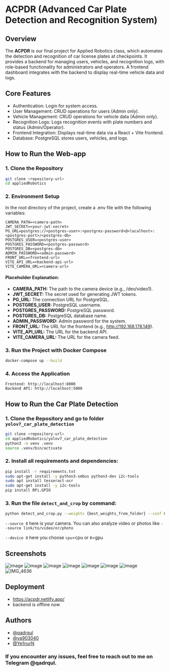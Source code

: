 # ACPDR (Advanced Car Plate Detection and Recognition System)

## Overview

The **ACPDR** is our final project for Applied Robotics class, which automates the detection and recognition of car license plates at checkpoints. It provides a backend for managing users, vehicles, and recognition logs, with role-based functionality for administrators and operators. A frontend dashboard integrates with the backend to display real-time vehicle data and logs.

## Core Features
 - Authentication: Login for system access.
 - User Management: CRUD operations for users (Admin only).
 - Vehicle Management: CRUD operations for vehicle data (Admin only).
 - Recognition Logs: Logs recognition events with plate numbers and status (Admin/Operator).
 - Frontend Integration: Displays real-time data via a React + Vite frontend.
 - Database: PostgreSQL stores users, vehicles, and logs.

## How to Run the Web-app

### 1. Clone the Repository

```bash
git clone <repository-url>
cd appliedRobotics
```
### 2. Environment Setup
In the root directory of the project, create a .env file with the following variables:

```.dotenv
CAMERA_PATH=<camera-path>
JWT_SECRET=<your-jwt-secret>
PG_URL=postgres://<postgres-user>:<postgres-password>@<localhost>:<postgres-port>/<postgres-db>
POSTGRES_USER=<postgres-user>
POSTGRES_PASSWORD=<postgres-password>
POSTGRES_DB=<postgres-db>
ADMIN_PASSWORD=<admin-password>
FRONT_URL=<frontend-url>
VITE_API_URL=<backend-api-url>
VITE_CAMERA_URL=<camera-url>
```

#### Placeholder Explanation:
- **CAMERA_PATH:** The path to the camera device (e.g., /dev/video1).
- **JWT_SECRET:** The secret used for generating JWT tokens.
- **PG_URL:** The connection URL for PostgreSQL.
- **POSTGRES_USER:** PostgreSQL username.
- **POSTGRES_PASSWORD:** PostgreSQL password.
- **POSTGRES_DB:** PostgreSQL database name.
- **ADMIN_PASSWORD:** Admin password for the system.
- **FRONT_URL:** The URL for the frontend (e.g., http://192.168.178.149).
- **VITE_API_URL:** The URL for the backend API.
- **VITE_CAMERA_URL:** The URL for the camera feed.

### 3. Run the Project with Docker Compose
```bash
docker-compose up --build
```

### 4. Access the Application
```
Frontend: http://localhost:8000
Backend API: http://localhost:5000
```
## How to Run the Car Plate Detection

### 1. Clone the Repository and go to folder `yolov7_car_plate_detection`
```bash
git clone <repository-url>
cd appliedRobotics/yolov7_car_plate_detection
python3 -m venv .venv
source .venv/bin/activate
```

### 2. Install all requirements and dependencies:
```bash
pip install -r requirements.txt
sudo apt-get install -y python3-smbus python3-dev i2c-tools
sudo apt install tesseract-ocr
sudo apt-get install -y i2c-tools
pip install RPi.GPIO
```

### 3. Run the file `detect_and_crop` by command:

```bash
python detect_and_crop.py --weights {best_weights_from_folder} --conf 0.25 --img-size 640 --source 0 --device 0
```
`--source 0` here is your camera. You can also analyze video or photos like `--source link/to/video/or/photo`

`--device 0` here you choose `cpu`=cpu or `0`=gpu

## Screenshots
![image](https://github.com/user-attachments/assets/f7f6c9cc-183e-488d-a0ac-2c97e33d9c31)
![image](https://github.com/user-attachments/assets/43475c7c-e994-4b3f-9b0e-9e2091f3a052)
![image](https://github.com/user-attachments/assets/0d344fb4-cd15-412d-bb7a-aceaebbce6c5)
![image](https://github.com/user-attachments/assets/5a6d4ba2-5fb0-4bdd-b556-71303d200c2a)
![image](https://github.com/user-attachments/assets/2ad3438f-c8c0-44bf-a721-dda6c57c564c)
![image](https://github.com/user-attachments/assets/7aab5659-7802-44ed-9e59-6df6ee81061c)
![image](https://github.com/user-attachments/assets/e9199782-01ec-4d70-8999-6e65b920987a)
![IMG_4636](https://github.com/user-attachments/assets/a18e4983-eea9-40e4-a09f-73fbc5add3d3)

## Deployment
- https://acpdr.netlify.app/
- backend is offline now


## Authors
- [@qadrqul](https://github.com/qadrqul)
- [@ya903040](https://github.com/ya903040)
- [@Ye1nurN](https://github.com/Ye1nurN)
  
### If you encounter any issues, feel free to reach out to me on Telegram @qadrqul.
